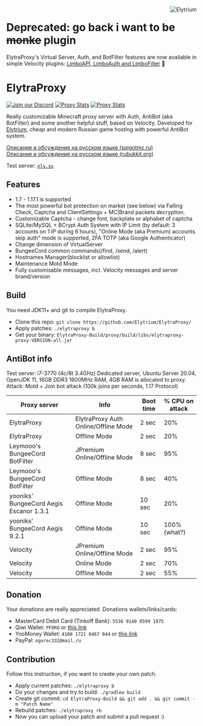 <img src="https://elytrium.net/src/img/elytrium.webp" alt="Elytrium" align="right">

# Deprecated: go back i want to be <s>monke</s> plugin
ElytraProxy's Virtual Server, Auth, and BotFilter features are now available in simple Velocity plugins: [LimboAPI, LimboAuth and LimboFilter](https://github.com/Elytrium/LimboAPI) 🥳

# ElytraProxy
[![Join our Discord](https://img.shields.io/discord/775778822334709780.svg?logo=discord&label=Discord)](https://ely.su/discord)
[![Proxy Stats](https://img.shields.io/bstats/servers/12271?logo=minecraft&label=ElytraProxy%20Servers)](https://bstats.org/plugin/velocity/ElytraProxy/12271)
[![Proxy Stats](https://img.shields.io/bstats/players/12271?logo=minecraft&label=Players%20on%20ElytraProxy)](https://bstats.org/plugin/velocity/ElytraProxy/12271)

Really customizable Minecraft proxy server with Auth, AntiBot (aka BotFilter) and some another helpful stuff, based on Velocity. Developed for [Elytrium](https://elytrium.net/), cheap and modern Russian game hosting with powerful AntiBot system.

[Описание и обсуждение на русском языке (spigotmc.ru)](https://spigotmc.ru/resources/elytraproxy.715/) <br>
[Описание и обсуждение на русском языке (rubukkit.org)](http://rubukkit.org/threads/antibot-elytraproxy-proksi-server-fork-velocity-s-avtorizaciej-i-zaschitoj-ot-botov-1-7-1-17-1.177904/)

Test server: [``ely.su``](https://hotmc.ru/minecraft-server-203216)

## Features

- 1.7 - 1.17.1 is supported
- The most powerful bot protection on market (see below) via Falling Check, Captcha and ClientSettings + MC|Brand packets decryption.
- Customizable Captcha - change font, backplate or alphabet of captcha
- SQLite/MySQL + BCrypt Auth System with IP Limit (by default: 3 accounts on 1 IP during 6 hours), "Online Mode (aka Premium) accounts skip auth" mode is supported, 2FA TOTP (aka Google Authenticator)
- Change dimension of VirtualServer
- BungeeCord common commands(/find, /send, /alert)
- Hostnames Manager(blocklist or allowlist)
- Maintenance Motd Mode
- Fully customisable messages, incl. Velocity messages and server brand/version

## Build

You need JDK11+ and git to compile ElytraProxy.

- Clone this repo: ```git clone https://github.com/Elytrium/ElytraProxy/```
- Apply patches: ```./elytraproxy b```
- Get your binary: ```ElytraProxy-Build/proxy/build/libs/elytraproxy-proxy-VERSION-all.jar```

## AntiBot info

Test server: i7-3770 (4c/8t 3.4GHz) Dedicated server, Ubuntu Server 20.04, OpenJDK 11, 16GB DDR3 1600MHz RAM, 4GB RAM is allocated to proxy. <br>
Attack: Motd + Join bot attack (100k joins per seconds, 1.17 Protocol)

Proxy server | Info | Boot time | % CPU on attack
--- | --- | --- | ---
ElytraProxy | ElytraProxy Auth Online/Offline Mode | 2 sec | 20%
ElytraProxy | Offline Mode | 2 sec | 20%
Leymooo's BungeeCord BotFilter | JPremium Online/Offline Mode | 8 sec | 95%
Leymooo's BungeeCord BotFilter | Offline Mode | 8 sec | 40%
yooniks' BungeeCord Aegis Escanor 1.3.1 | Offline Mode | 10 sec | 20%
yooniks' BungeeCord Aegis 9.2.1 | Offline Mode | 10 sec | 100% (what?)
Velocity | JPremium Online/Offline Mode | 2 sec | 95% 
Velocity | Online Mode | 2 sec | 70% 
Velocity | Offline Mode | 2 sec | 55%

## Donation

Your donations are really appreciated. Donations wallets/links/cards:

- MasterCard Debit Card (Tinkoff Bank): ``5536 9140 0599 1975``
- Qiwi Wallet: ``PFORG`` or [this link](https://my.qiwi.com/form/Petr-YSpyiLt9c6)
- YooMoney Wallet: ``4100 1721 8467 044`` or [this link](https://yoomoney.ru/quickpay/shop-widget?writer=seller&targets=Donation&targets-hint=&default-sum=&button-text=11&payment-type-choice=on&mobile-payment-type-choice=on&hint=&successURL=&quickpay=shop&account=410017218467044)
- PayPal: ``ogurec332@mail.ru``

## Contribution

Follow this instruction, if you want to create your own patch.

- Apply current patches: ```./elytraproxy b```
- Do your changes and try to build: ```./gradlew build```
- Create git commit: ```cd ElytraProxy-Build && git add . && git commit -m "Patch Name"```
- Rebuild patches: ```./elytraproxy rb```
- Now you can upload your patch and submit a pull request :)
